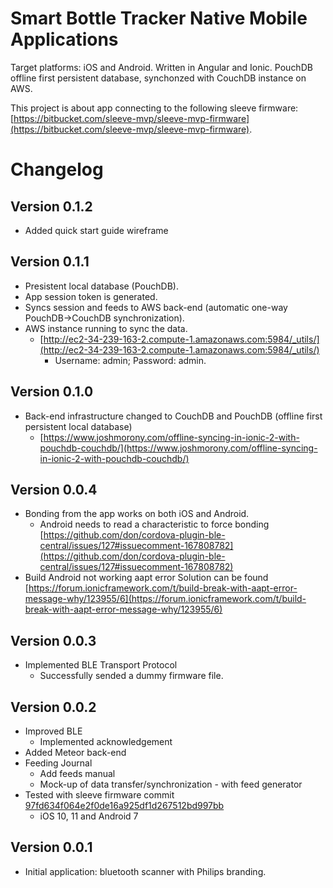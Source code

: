 # Smart Bottle Tracker Native Mobile Applications
Target platforms: iOS and Android.
Written in Angular and Ionic. 
PouchDB offline first persistent database, synchonzed with CouchDB instance on AWS.

This project is about app connecting to the following sleeve firmware: [https://bitbucket.com/sleeve-mvp/sleeve-mvp-firmware](https://bitbucket.com/sleeve-mvp/sleeve-mvp-firmware).

# Changelog
## Version 0.1.2
*   Added quick start guide wireframe

## Version 0.1.1
*   Presistent local database (PouchDB).
*   App session token is generated.
*   Syncs session and feeds to AWS back-end (automatic one-way PouchDB->CouchDB synchronization).
*   AWS instance running to sync the data.
    *   [http://ec2-34-239-163-2.compute-1.amazonaws.com:5984/_utils/](http://ec2-34-239-163-2.compute-1.amazonaws.com:5984/_utils/)
        *   Username: admin; Password: admin.

## Version 0.1.0
*   Back-end infrastructure changed to CouchDB and PouchDB (offline first persistent local database)
    * [https://www.joshmorony.com/offline-syncing-in-ionic-2-with-pouchdb-couchdb/](https://www.joshmorony.com/offline-syncing-in-ionic-2-with-pouchdb-couchdb/)

## Version 0.0.4
*   Bonding from the app works on both iOS and Android.
    * Android needs to read a characteristic to force bonding [https://github.com/don/cordova-plugin-ble-central/issues/127#issuecomment-167808782](https://github.com/don/cordova-plugin-ble-central/issues/127#issuecomment-167808782)
*   Build Android not working aapt error
    Solution can be found [https://forum.ionicframework.com/t/build-break-with-aapt-error-message-why/123955/6](https://forum.ionicframework.com/t/build-break-with-aapt-error-message-why/123955/6)

## Version 0.0.3
*   Implemented BLE Transport Protocol
    *   Successfully sended a dummy firmware file.

## Version 0.0.2
*   Improved BLE
    *   Implemented acknowledgement
*   Added Meteor back-end
*   Feeding Journal
    *   Add feeds manual
    *   Mock-up of data transfer/synchronization - with feed generator
*   Tested with sleeve firmware commit [97fd634f064e2f0de16a925df1d267512bd997bb](https://github.com/shreyas2415/SBS_Shrey/tree/97fd634f064e2f0de16a925df1d267512bd997bb)
    *   iOS 10, 11 and Android 7 

## Version 0.0.1
*   Initial application: bluetooth scanner with Philips branding.